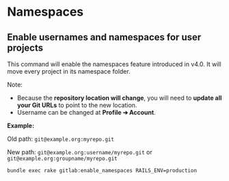 # Namespaces

## Enable usernames and namespaces for user projects

This command will enable the namespaces feature introduced in v4.0. It will move every project in its namespace folder.

Note:

- Because the **repository location will change**, you will need to **update all your Git URLs** to point to the new location.
- Username can be changed at **Profile ➔ Account**.

**Example:**

Old path: `git@example.org:myrepo.git`

New path: `git@example.org:username/myrepo.git` or `git@example.org:groupname/myrepo.git`

```
bundle exec rake gitlab:enable_namespaces RAILS_ENV=production
```
